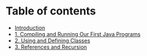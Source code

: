 # Table of contents

* [Introduction](README.md)
* [1. Compiling and Running Our First Java Programs](chap1/chap1.md)
* [2. Using and Defining Classes](chap2/chap2.md)
* [3. References and Recursion](chap3/chap3.md)